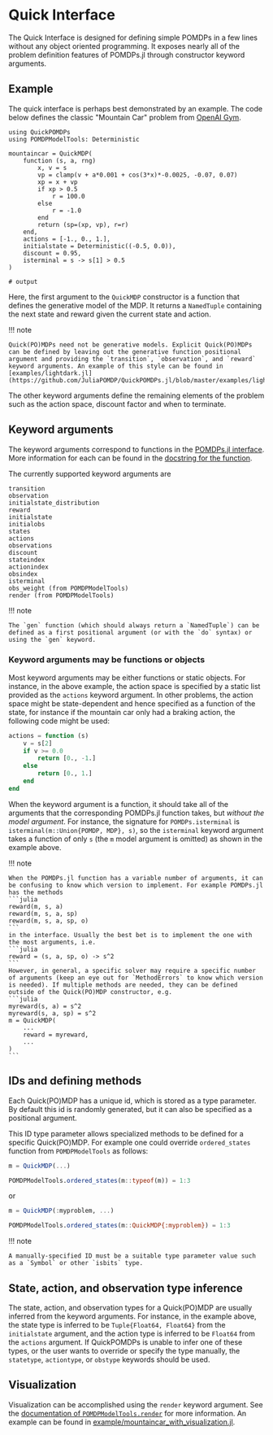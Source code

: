 # Quick Interface

The Quick Interface is designed for defining simple POMDPs in a few lines without any object oriented programming. It exposes nearly all of the problem definition features of POMDPs.jl through constructor keyword arguments.

## Example

The quick interface is perhaps best demonstrated by an example. The code below defines the classic "Mountain Car" problem from 
[OpenAI Gym](https://github.com/openai/gym/blob/master/gym/envs/classic_control/mountain_car.py).

```jldoctest; output = false, filter = r".*"
using QuickPOMDPs
using POMDPModelTools: Deterministic

mountaincar = QuickMDP(
    function (s, a, rng)        
        x, v = s
        vp = clamp(v + a*0.001 + cos(3*x)*-0.0025, -0.07, 0.07)
        xp = x + vp
        if xp > 0.5
            r = 100.0
        else
            r = -1.0
        end
        return (sp=(xp, vp), r=r)
    end,
    actions = [-1., 0., 1.],
    initialstate = Deterministic((-0.5, 0.0)),
    discount = 0.95,
    isterminal = s -> s[1] > 0.5
)

# output

```

Here, the first argument to the `QuickMDP` constructor is a function that defines the generative model of the MDP. It returns a `NamedTuple` containing the next state and reward given the current state and action.

!!! note

    Quick(PO)MDPs need not be generative models. Explicit Quick(PO)MDPs can be defined by leaving out the generative function positional argument and providing the `transition`, `observation`, and `reward` keyword arguments. An example of this style can be found in [examples/lightdark.jl](https://github.com/JuliaPOMDP/QuickPOMDPs.jl/blob/master/examples/lightdark.jl).

The other keyword arguments define the remaining elements of the problem such as the action space, discount factor and when to terminate.

## Keyword arguments

The keyword arguments correspond to functions in the [POMDPs.jl interface](https://juliapomdp.github.io/POMDPs.jl/stable/api/#Index-1). More information for each can be found in the [docstring for the function](https://juliapomdp.github.io/POMDPs.jl/stable/api/#Model-Functions-1).

The currently supported keyword arguments are
```
transition
observation
initialstate_distribution
reward
initialstate
initialobs
states
actions
observations
discount
stateindex
actionindex
obsindex
isterminal
obs_weight (from POMDPModelTools)
render (from POMDPModelTools)
```

!!! note

    The `gen` function (which should always return a `NamedTuple`) can be defined as a first positional argument (or with the `do` syntax) or using the `gen` keyword.

### Keyword arguments may be functions or objects

Most keyword arguments may be either functions or static objects. For instance, in the above example, the action space is specified by a static list provided as the `actions` keyword argument. In other problems, the action space might be state-dependent and hence specified as a function of the state, for instance if the mountain car only had a braking action, the following code might be used:
```julia
actions = function (s)
    v = s[2]
    if v >= 0.0
        return [0., -1.]
    else
        return [0., 1.]
    end
end
```

When the keyword argument is a function, it should take all of the arguments that the corresponding POMDPs.jl function takes, but *without the model argument*. For instance, the signature for `POMDPs.isterminal` is `isterminal(m::Union{POMDP, MDP}, s)`, so the `isterminal` keyword argument takes a function of only `s` (the `m` model argument is omitted) as shown in the example above.

!!! note

    When the POMDPs.jl function has a variable number of arguments, it can be confusing to know which version to implement. For example POMDPs.jl has the methods
    ```julia
    reward(m, s, a)
    reward(m, s, a, sp)
    reward(m, s, a, sp, o)
    ```
    in the interface. Usually the best bet is to implement the one with the most arguments, i.e.
    ```julia
    reward = (s, a, sp, o) -> s^2
    ```
    However, in general, a specific solver may require a specific number of arguments (keep an eye out for `MethodErrors` to know which version is needed). If multiple methods are needed, they can be defined outside of the Quick(PO)MDP constructor, e.g.
    ```julia
    myreward(s, a) = s^2
    myreward(s, a, sp) = s^2
    m = QuickMDP(
        ...
        reward = myreward,
        ...
    )
    ```

## IDs and defining methods

Each Quick(PO)MDP has a unique id, which is stored as a type parameter. By default this id is randomly generated, but it can also be specified as a positional argument.

This ID type parameter allows specialized methods to be defined for a specific Quick(PO)MDP. For example one could override `ordered_states` function from `POMDPModelTools` as follows:

```julia
m = QuickMDP(...)

POMDPModelTools.ordered_states(m::typeof(m)) = 1:3
```
or
```julia
m = QuickMDP(:myproblem, ...)

POMDPModelTools.ordered_states(m::QuickMDP{:myproblem}) = 1:3
```

!!! note
    
    A manually-specified ID must be a suitable type parameter value such as a `Symbol` or other `isbits` type.

## State, action, and observation type inference

The state, action, and observation types for a Quick(PO)MDP are usually inferred from the keyword arguments. For instance, in the example above, the state type is inferred to be `Tuple{Float64, Float64}` from the `initialstate` argument, and the action type is inferred to be `Float64` from the `actions` argument. If QuickPOMDPs is unable to infer one of these types, or the user wants to override or specify the type manually, the `statetype`, `actiontype`, or `obstype` keywords should be used.

## Visualization

Visualization can be accomplished using the `render` keyword argument. See the [documentation of `POMDPModelTools.render`](https://juliapomdp.github.io/POMDPModelTools.jl/latest/visualization.html#POMDPModelTools.render) for more information. An example can be found in [example/mountaincar_with_visualization.jl](https://github.com/JuliaPOMDP/QuickPOMDPs.jl/blob/master/examples/lightdark.jl).
